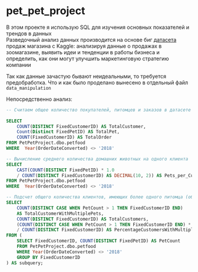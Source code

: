 # pet_pet_project

В этом проекте я использую SQL для изучения основных показателей и трендов в данных  
Разведочный анализ данных производится на основе биг [датасета](https://www.kaggle.com/datasets/jahangirraina/pet-food-customer-orders-online) продаж магазина c Kaggle: анализируя данные о продажах в зоомагазине, выявить идеи и тенденции в работы бизнеса и определить, как они могут улучшить маркетинговую стратегию компании

Так как данные зачастую бывают неидеальными, то требуется предобработка. Что и как было проделано вынесено в отдельный файл `data_manipulation`

Непосредственно анализ:

```sql
-- Считаем общее количество покупателей, питомцев и заказов в датасете для заказов не 2018 
    
SELECT 
    COUNT(DISTINCT FixedCustomerID) AS TotalCustomer, 
    Count(Distinct FixedPetID) AS TotalPet, 
    COUNT(FixedCustomerID) AS TotalOrder
FROM PetPetProject.dbo.petfood
WHERE  Year(OrderDateConverted) <> '2018'

-- Вычисление среднего количества домашних животных на одного клиента
SELECT 
    CAST(COUNT(DISTINCT FixedPetID) * 1.0 
    / COUNT(DISTINCT FixedCustomerID) AS DECIMAL(10, 2)) AS Pets_per_Customer
FROM PetPetProject.dbo.petfood
WHERE  Year(OrderDateConverted) <> '2018'

-- Подсчет общего количества клиентов, имеющих более одного питомца (общего количества уникальных клиентов и в процентах от общего количества клиентов)
SELECT 
    COUNT(DISTINCT CASE WHEN PetCount > 1 THEN FixedCustomerID END) 
    AS TotalCustomerWithMultiplePets,
    COUNT(DISTINCT FixedCustomerID) AS TotalCustomers,
    (COUNT(DISTINCT CASE WHEN PetCount > 1 THEN FixedCustomerID END) * 100.0) 
    / COUNT(DISTINCT FixedCustomerID) AS PercentageCustomersWithMultiplePets
FROM (
    SELECT FixedCustomerID, COUNT(DISTINCT FixedPetID) AS PetCount
    FROM PetPetProject.dbo.petfood 
    WHERE Year(OrderDateConverted) <> '2018'
    GROUP BY FixedCustomerID
) AS subquery;

```
